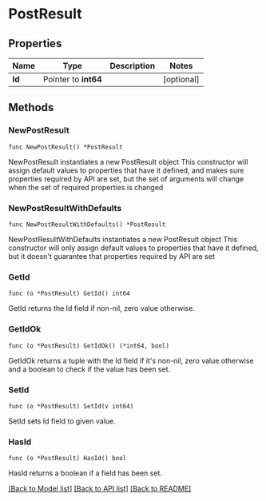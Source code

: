 # PostResult

## Properties

Name | Type | Description | Notes
------------ | ------------- | ------------- | -------------
**Id** | Pointer to **int64** |  | [optional] 

## Methods

### NewPostResult

`func NewPostResult() *PostResult`

NewPostResult instantiates a new PostResult object
This constructor will assign default values to properties that have it defined,
and makes sure properties required by API are set, but the set of arguments
will change when the set of required properties is changed

### NewPostResultWithDefaults

`func NewPostResultWithDefaults() *PostResult`

NewPostResultWithDefaults instantiates a new PostResult object
This constructor will only assign default values to properties that have it defined,
but it doesn't guarantee that properties required by API are set

### GetId

`func (o *PostResult) GetId() int64`

GetId returns the Id field if non-nil, zero value otherwise.

### GetIdOk

`func (o *PostResult) GetIdOk() (*int64, bool)`

GetIdOk returns a tuple with the Id field if it's non-nil, zero value otherwise
and a boolean to check if the value has been set.

### SetId

`func (o *PostResult) SetId(v int64)`

SetId sets Id field to given value.

### HasId

`func (o *PostResult) HasId() bool`

HasId returns a boolean if a field has been set.


[[Back to Model list]](../README.md#documentation-for-models) [[Back to API list]](../README.md#documentation-for-api-endpoints) [[Back to README]](../README.md)


